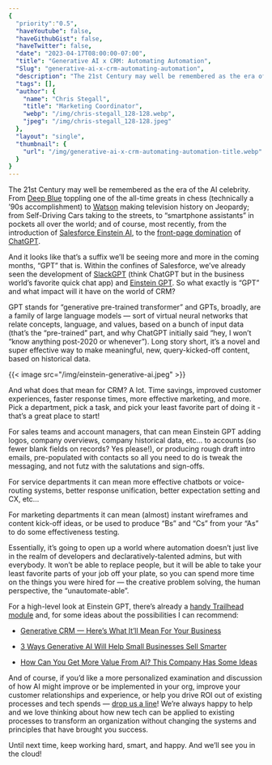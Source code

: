 ```yaml
---
{
  "priority":"0.5",
  "haveYoutube": false,
  "haveGithubGist": false,
  "haveTwitter": false,
  "date": "2023-04-17T08:00:00-07:00",
  "title": "Generative AI x CRM: Automating Automation",
  "Slug": "generative-ai-x-crm-automating-automation",
  "description": "The 21st Century may well be remembered as the era of the AI celebrity. From Deep Blue toppling one of the all-time greats in chess…",
  "tags": [],
  "author": {
    "name": "Chris Stegall",
    "title": "Marketing Coordinator",
    "webp": "/img/chris-stegall_128-128.webp",
    "jpeg": "/img/chris-stegall_128-128.jpeg"
  },
  "layout": "single",
  "thumbnail": {
    "url": "/img/generative-ai-x-crm-automating-automation-title.webp"
  }
}
---
```

The 21st Century may well be remembered as the era of the AI celebrity. From [Deep Blue](https://en.wikipedia.org/wiki/Deep_Blue_(chess_computer)) toppling one of the all-time greats in chess (technically a ’90s accomplishment) to [Watson](https://www.youtube.com/watch?v=P18EdAKuC1U) making television history on Jeopardy; from Self-Driving Cars taking to the streets, to “smartphone assistants” in pockets all over the world; and of course, most recently, from the introduction of [Salesforce Einstein AI](https://techcrunch.com/2016/09/18/salesforce-turns-its-attention-to-artificial-intelligence-with-salesforce-einstein/?guccounter=1&guce_referrer=aHR0cHM6Ly93d3cuZ29vZ2xlLmNvbS8&guce_referrer_sig=AQAAAJt225GO2gBUDIXTS_yKWY23zgnDWbPyqbfAOEcrBTmwPVzOaCU-Trnr3wZbQN683UE6FhafATRiCrYYxmF9g5ACXu2HMmdLhr_ulqNckdD9oMTexoNAkepSrJbH9WAjXLrvqqShDhLPdnbDYP-BfnAtq-aS3R9iPvIP1c-GBNJ9), to the [front-page domination](https://www.google.com/search?q=chat+gpt&source=lnms&tbm=nws&sa=X&ved=2ahUKEwjBnuO1t7n-AhWOC0QIHbO7DpcQ0pQJegQIBhAC&biw=1321&bih=875&dpr=1&safe=active&ssui=on) of [ChatGPT](https://openai.com/blog/chatgpt).

And it looks like that’s a suffix we’ll be seeing more and more in the coming months, “GPT” that is. Within the confines of Salesforce, we’ve already seen the development of [SlackGPT](https://medium.com/creme-de-la-crm/slack-app-highlights-the-chatgpt-app-8f888b872860) (think ChatGPT but in the business world’s favorite quick chat app) and [Einstein GPT](https://www.salesforce.com/news/press-releases/2023/03/07/einstein-generative-ai/). So what exactly is “GPT” and what impact will it have on the world of CRM?

GPT stands for “generative pre-trained transformer” and GPTs, broadly, are a family of large language models — sort of virtual neural networks that relate concepts, language, and values, based on a bunch of input data (that’s the “pre-trained” part, and why ChatGPT initially said “hey, I won’t “know anything post-2020 or whenever”). Long story short, it’s a novel and super effective way to make meaningful, new, query-kicked-off content, based on historical data.

{{< image src="/img/einstein-generative-ai.jpeg" >}}

And what does that mean for CRM? A lot. Time savings, improved customer experiences, faster response times, more effective marketing, and more. Pick a department, pick a task, and pick your least favorite part of doing it - that’s a great place to start!

For sales teams and account managers, that can mean Einstein GPT adding logos, company overviews, company historical data, etc… to accounts (so fewer blank fields on records? Yes please!), or producing rough draft intro emails, pre-populated with contacts so all you need to do is tweak the messaging, and not futz with the salutations and sign-offs.

For service departments it can mean more effective chatbots or voice-routing systems, better response unification, better expectation setting and CX, etc…

For marketing departments it can mean (almost) instant wireframes and content kick-off ideas, or be used to produce “Bs” and “Cs” from your “As” to do some effectiveness testing.

Essentially, it’s going to open up a world where automation doesn’t just live in the realm of developers and declaratively-talented admins, but with everybody. It won’t be able to replace people, but it will be able to take your least favorite parts of your job off your plate, so you can spend more time on the things you were hired for — the creative problem solving, the human perspective, the “unautomate-able”.

For a high-level look at Einstein GPT, there’s already a [handy Trailhead module](https://trailhead.salesforce.com/content/learn/modules/einstein-gpt-quick-look/get-started-with-einstein-gpt) and, for some ideas about the possibilities I can recommend:

* [Generative CRM — Here’s What It’ll Mean For Your Business](https://www.salesforce.com/blog/what-is-generative-crm/)

* [3 Ways Generative AI Will Help Small Businesses Sell Smarter](https://www.salesforce.com/blog/smb-automation-benefits-of-generative-ai/)

* [How Can You Get More Value From AI? This Company Has Some Ideas](https://www.salesforce.com/blog/ai-at-scale/)

And of course, if you’d like a more personalized examination and discussion of how AI might improve or be implemented in your org, improve your customer relationships and experience, or help you drive ROI out of existing processes and tech spends — [drop us a line](https://appexchange.salesforce.com/appxConsultingListingDetail?listingId=a0N30000001gF9jEAE)! We’re always happy to help and we love thinking about how new tech can be applied to existing processes to transform an organization without changing the systems and principles that have brought you success.

Until next time, keep working hard, smart, and happy. And we’ll see you in the cloud!
